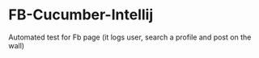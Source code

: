 # FB-Cucumber-Intellij
Automated test for Fb page (it logs user, search a profile and post on the wall)
